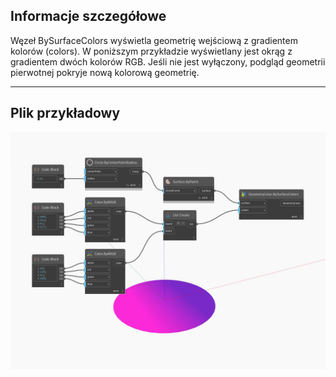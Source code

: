## Informacje szczegółowe
Węzeł BySurfaceColors wyświetla geometrię wejściową z gradientem kolorów (colors). W poniższym przykładzie wyświetlany jest okrąg z gradientem dwóch kolorów RGB. Jeśli nie jest wyłączony, podgląd geometrii pierwotnej pokryje nową kolorową geometrię.
___
## Plik przykładowy

![BySurfaceColors](./Modifiers.GeometryColor.BySurfaceColors_img.jpg)

